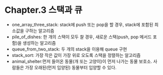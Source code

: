 # Chapter.3 스택과 큐
- one_array_three_stack: stack에 push 또는 pop을 할 경우, stack에 포함된 최소값을 구하는 알고리즘 
- pile_of_dishes: 한 개의 스택이 모두 찰 경우, 새로운 스택(push, pop 메서드 포함)을 생성하는 알고리즘
- queue_from_two_stack: 두 개의 stack을 이용해 queue 구현
- stack_sort: 가장 작은 값이 가장 위로 오도록 스택을 정렬하는 알고리즘
- animal_shelter:먼저 들어온 동물(개 또는 고양이)이 먼저 나가는 동물 보호소. 사람들은 가장 오래된(먼저 입양된) 동물부터 입양할 수 있다.
